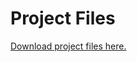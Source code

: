 # Project Files

<p><a class="inline_disabled" href="https://www.dropbox.com/scl/fo/a9xzh0wmjwezm566wkegr/h?rlkey=us7a3hsmgqiz5i7uwaii1fyo1&amp;dl=0" target="_blank">Download project files here.</a></p>